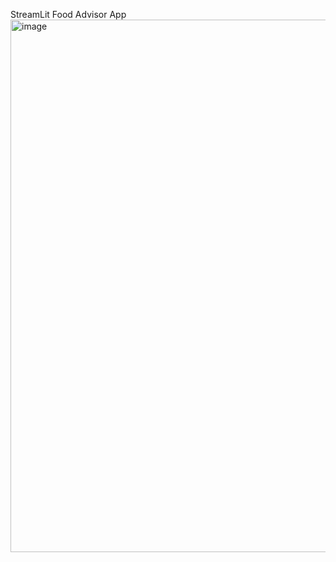StreamLit Food Advisor App
<img width="852" alt="image" src="https://github.com/soumyamandal007/Food-Advisor-/assets/31356127/18bb96c4-cc03-4fee-8fd9-5a45ca1d2caa">
